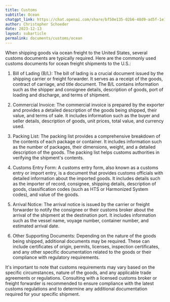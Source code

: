 ```yaml
---
title: Customs
subtitle: Ocean
chatgpt_link: https://chat.openai.com/share/bf50e135-02b6-48d9-ad5f-1e1d505b2b19
author: Christopher Schoeder
date: 2023-12-13
layout: subarticle
permalink: documents/customs/ocean
---
```

When shipping goods via ocean freight to the United States, several customs documents are typically required. Here are the commonly used customs documents for ocean freight shipments to the U.S.:

1. Bill of Lading (B/L): The bill of lading is a crucial document issued by the shipping carrier or freight forwarder. It serves as a receipt of the goods, contract of carriage, and title document. The B/L contains information such as the shipper and consignee details, description of goods, port of loading and discharge, and terms of shipment.

2. Commercial Invoice: The commercial invoice is prepared by the exporter and provides a detailed description of the goods being shipped, their value, and terms of sale. It includes information such as the buyer and seller details, description of goods, unit prices, total value, and currency used.

3. Packing List: The packing list provides a comprehensive breakdown of the contents of each package or container. It includes information such as the number of packages, their dimensions, weight, and a detailed description of the goods. The packing list helps customs authorities in verifying the shipment's contents.

4. Customs Entry Form: A customs entry form, also known as a customs entry or import entry, is a document that provides customs officials with detailed information about the imported goods. It includes details such as the importer of record, consignee, shipping details, description of goods, classification codes (such as HTS or Harmonized System codes), and value of the goods.

5. Arrival Notice: The arrival notice is issued by the carrier or freight forwarder to notify the consignee or their customs broker about the arrival of the shipment at the destination port. It includes information such as the vessel name, voyage number, container number, and estimated arrival date.

6. Other Supporting Documents: Depending on the nature of the goods being shipped, additional documents may be required. These can include certificates of origin, permits, licenses, inspection certificates, and any other specific documentation related to the goods or their compliance with regulatory requirements.

It's important to note that customs requirements may vary based on the specific circumstances, nature of the goods, and any applicable trade agreements or regulations. Consulting with a licensed customs broker or freight forwarder is recommended to ensure compliance with the latest customs regulations and to determine any additional documentation required for your specific shipment.
